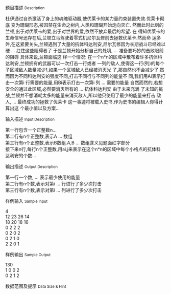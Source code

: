 <div class="panel panel-default">
<div class="area-title">
<span>
题目描述
<small>Description</small>
</span></div>
<div class="panel-body">

<p>杜伊通过自杀激活了身上的魂魄驱动器,使优莱卡的某力量约束装置失效.优莱卡彻底 变为珊瑚形态,被囚禁在生命之树内,人类和珊瑚开始走向灭亡. 然而此时此刻的兰顿,出于对优莱卡的爱,出于对世界的爱,依然不放弃最后的希望. 在 得知优莱卡的生命信号还存在后,兰顿立马驾驶着零式机尼尔瓦修前去拯救优莱卡.然而命 运多舛,在这紧要关头,兰顿遇到了大量的抗体科达利安,尼尔瓦修因为长期战斗已经难以硬 … 扛住这些阻碍者了 于是兰顿开始分析自己的处境, … 准备要巧妙的击败眼前的阻碍 具体来说,兰顿面临这 样一个情况: 在一个n*n的区域中散布着许多抗体科达利安,兰顿拥有的武器可以一次打击一行或者 一列的敌人,使得这一行(列)的每个子区域敌人数量减少1,如果一个区域敌人已经被消灭光 了,那自然也不会减少了.然而因为不同科达利安的强度不同,打击不同行与不同列的能量不 同,我们用Ai表示打击一次第i 行需要的能量,用Bi表示打击一次第i 列 … 需要的能量 自然而然的,若想安全的通过此区域,必然要消灭所有的 … 抗体科达利安 由于未来充满 了未知的挑战,兰顿并不想消耗太多的能量来消灭敌人,所以他只使用了最少的能量来打击 敌人, … 最终成功的拯救了优莱卡 这一事迹将被载入史书,作为史书的编辑人你得计算出这 个最小值以及方案…</p>

</div>
</div>

<div class="panel panel-default">
<div class="area-title">
<span>
输入描述
<small>Input Description</small>
</span></div>
<div class="panel-body">
<p>第一行包含一个正整数n…<br>第二行有n个正整数,表示A … 数组<br>第三行有n个正整数,表示B数组.A,B … 数组含义见题面红字部分<br>接下来n行,每行n个正整数,用ai,j来表示在这个n*n的区域中每个小格点的抗体科<br>达利安的个数…</p>

</div>
</div>
<div  class="panel panel-default">
<div class="area-title">
<span>
输出描述
<small>Output Description</small>
</span></div>
<div class="panel-body">

<p>第一行一个数, &hellip; 表示最少使用的能量<br />第二行有n个数,表示对第i &hellip; 行进行了多少次打击<br />第三行有n个数,表示对第i &hellip; 列进行了多少次打击</p>

</div>
</div>


<div class="panel panel-default">
<div class="area-title">
<span>
样例输入
<small>Sample Input</small>
</span></div>
<div class="panel-body">
<p>4<br>12 23 26 14 <br>18 20 18 16 <br>0 2 2 2 <br>0 2 0 2 <br>0 2 1 0 <br>2 2 0 1</p>

</div>
</div>

<div class="panel panel-default">
<div class="area-title">
<span>
样例输出
<small>Sample Output</small>
</span></div>
<div class="panel-body">
<p>130<br>1 0 0 2 <br>0 2 1 2</p>

</div>
</div>

<div class="panel panel-default">
<div class="area-title">
<span>
数据范围及提示
<small>Data Size & Hint</small>
</span></div>
<div class="panel-body">

</div>
</div>